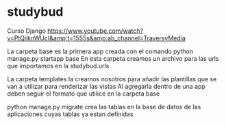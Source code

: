 # studybud
Curso Django https://www.youtube.com/watch?v=PtQiiknWUcI&amp;t=1555s&amp;ab_channel=TraversyMedia

La carpeta base es la primera app creada con el comando python manage.py startapp base
En esta carpeta creamos un archivo para las urls que importamos en la studybud.urls

La carpeta templates la creamos nosotros para añadir las plantillas que se van a utilizar para renderizar las vistas
Al agregarla dentro de una app deben seguir el formato que utilice en la carpeta base

python manage.py migrate crea las tablas en la base de datos de las aplicaciones cuyas tablas ya estan definidas